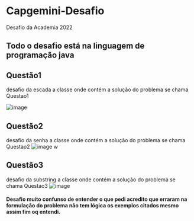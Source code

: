 # Capgemini-Desafio
Desafio da Academia 2022



## Todo o desafio está na linguagem de programação java

## Questão1 
 desafio da escada a classe onde contém a solução do problema se chama Questao1
 
 ![image](https://user-images.githubusercontent.com/90639040/154876366-e08852d1-b68c-45ba-b067-aa8b14c6f7dc.png)
 ## Questão2
 desafio da senha a classe onde contém a solução do problema se chama Questao2
 ![image](https://user-images.githubusercontent.com/90639040/154876522-e2e5e16d-4c58-42f7-b5f9-1b25040da63c.png)
w
 
 ## Questão3 
  desafio da substring  a classe onde contém a solução do problema se chama Questao3
  ![image](https://user-images.githubusercontent.com/90639040/154876558-744ffa72-597f-4f42-8964-b0e947ea8504.png)

 #### Desafio muito confunso de entender o que pedi acredito que erraram na formulação do problema não tem lógica os exemplos citados mesmo assim fim oq entendi.
    

